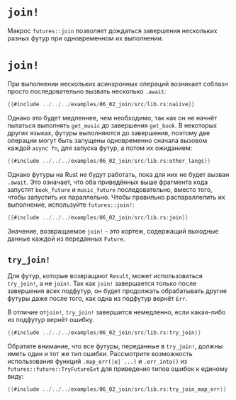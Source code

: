# `join!`

Макрос `futures::join` позволяет дождаться завершения нескольких разных
футур при одновременном их выполнении.

# `join!`

При выполнении нескольких асинхронных операций возникает соблазн просто
последовательно вызвать несколько `.await`:

```rust
{{#include ../../../examples/06_02_join/src/lib.rs:naiive}}
```

Однако это будет медленнее, чем необходимо, так как он не начнёт пытаться выполнять
`get_music` до завершения `get_book`. В некоторых других языках,
футуры выполняются до завершения, поэтому две операции могут быть запущены
одновременно сначала вызовом каждой `async fn`, для запуска футур, а потом их ожиданием:

```rust
{{#include ../../../examples/06_02_join/src/lib.rs:other_langs}}
```

Однако футуры на Rust не будут работать, пока для них не будет вызван `.await`.
Это означает, что оба приведённых выше фрагмента кода запустят
`book_future` и `music_future` последовательно, вместо того, чтобы запустить их
параллельно. Чтобы правильно распараллелить их выполнение, используйте
`futures::join!`:

```rust
{{#include ../../../examples/06_02_join/src/lib.rs:join}}
```

Значение, возвращаемое `join!` - это кортеж, содержащий выходные данные каждой
из переданных `Future`.

## `try_join!`

Для футур, которые возвращают `Result`, может использоваться `try_join!`, а не
`join!`. Так как `join!` завершается только после завершения всех подфутур,
он будет продолжать обрабатывать другие футуры даже после того, как одна из
подфутур вернёт `Err`.

В отличие от`join!`, `try_join!` завершится
немедленно, если какая-либо из подфутур вернёт ошибку.

```rust
{{#include ../../../examples/06_02_join/src/lib.rs:try_join}}
```

Обратите внимание, что все футуры, переданные в `try_join!`, должны иметь один и тот же тип ошибки.
Рассмотрите возможность использования функций `.map_err(|e| ...)` и `.err_into()` из
`futures::future::TryFutureExt` для приведения типов ошибок к единому виду:

```rust
{{#include ../../../examples/06_02_join/src/lib.rs:try_join_map_err}}
```
